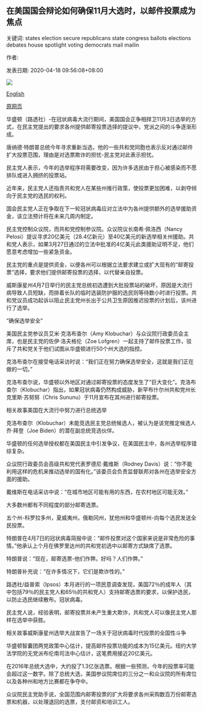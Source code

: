 ## 在美国国会辩论如何确保11月大选时，以邮件投票成为焦点

关键词: states election secure republicans state congress ballots elections debates house spotlight voting democrats mail mailin

作者: 

发表日期: 2020-04-18 09:56:08+08:00

![](https://www.straitstimes.com/sites/default/files/styles/x_large/public/articles/2020/04/18/nz_votebymail_180450.jpg?itok=xEXCOE2V)

[English](Voting%20by%20mail%20in%20the%20spotlight%20as%20US%20Congress%20debates%20how%20to%20secure%20November%20elections.md)

[原网页](https://www.straitstimes.com/world/united-states/voting-by-mail-in-the-spotlight-as-us-congress-debates-how-to-secure-november)

华盛顿（路透社）-在冠状病毒大流行期间，美国国会正争相捍卫11月3日选举的方式，在民主党提出的要求各州提供邮寄投票选择的提议中，党派之间的斗争逐渐形成。

唐纳德·特朗普总统今年寻求重新当选，他的一些共和党同胞也表示反对通过邮件扩大投票范围，理由是对选票欺诈的担忧-民主党对此表示担忧。

民主党人表示，今年的选举程序将需要改变，因为许多选民由于担心被感染而不愿排队或进入拥挤的投票站。

近年来，民主党人还指责共和党人在某些州推行政策，使投票更加困难，以剥夺倾向于民主党的选民的权利。

国会民主党人正在争取在下一轮冠状病毒应对立法中为各州提供额外的选举援助资金，该立法预计将在未来几周内制定。

民主党控制众议院，而共和党控制参议院。众议院议长南希·佩洛西（Nancy Pelosi）提议寻求20亿美元（28.4亿新元）至40亿美元的新选举相关州援助。共和党人表示，如果3月27日通过的立法中批准的4亿美元此类援助证明不足，他们愿意考虑增加一些紧急资金。

民主党的重点是提供资金，以便各州可以根据立法要求建立或扩大现有的“邮寄投票”选择，要求他们提供邮寄投票的选择，以代替亲自投票。

威斯康星州4月7日举行的民主党总统初选遭到大批投票站的破坏，原因是大流行病导致人员短缺，而排着长队的临时选装防护服的选民则等待数小时进行投票。共和党议员成功起诉以阻止民主党州长出于公共卫生原因推迟投票的计划后，该州进行了选举。

“确保选举安全”

美国民主党参议员艾米·克洛布查尔（Amy Klobuchar）与众议院行政委员会主席，也是民主党的佐伊·洛夫格伦（Zoe Lofgren）一起主持了邮件投票工作，驳斥了共和党关于他们试图从华盛顿进行50个州大选的指控。

克洛布查尔在接受电话采访时说：“我们正在努力确保选举安全，这就是我们正在做的一切。”

克洛布查尔说，华盛顿以外地区对通过邮寄投票的态度发生了“巨大变化”。克洛布查尔（Klobuchar）指出，如果冠状病毒仍然构成威胁，新罕布什尔州共和党州长克里斯·苏努努（Chris Sununu）于11月宣布在其州进行邮寄投票。

相关故事美国在大流行中努力进行总统选举

克洛布查尔（Klobuchar）未能竞选民主党总统候选人，被认为是该党推定候选人乔·拜登（Joe Biden）的潜在副总统竞选伙伴。

华盛顿的任何选举授权都在美国民主中引发争议，在美国民主中，各州选举程序错综复杂。

众议院行政委员会高级共和党代表罗德尼·戴维斯（Rodney Davis）说：“你不能利用这样的危机来推动选举的国有化。”该委员会负责监督联邦对各州在选举安全方面的援助。

戴维斯在电话采访中说：“在城市地区可能有用的东西，在农村地区可能无效。”

大多数州都有不同程度的部分邮寄选票。

五个州-科罗拉多州，夏威夷州，俄勒冈州，犹他州和华盛顿州-向每个选民发送全民投票。

特朗普在4月7日的冠状病毒简报中说：“邮件投票对这个国家来说是非常危险的事情。”他承认上个月在佛罗里达州的共和党初选中以邮寄方式缺席了选票。

特朗普说：“现在，邮寄选票-他们作弊。好吗？人们作弊。”

特朗普补充说：“在许多情况下，它们是欺诈性的。”

路透社/益普索（Ipsos）本月进行的一项民意调查发现，美国72％的成年人（其中包括79％的民主党人和65％的共和党人）支持邮寄选票的要求，以保护选民，以防止选民继续散布。冠状病毒。

民主党人说，经验表明，邮寄投票并未产生重大欺诈，共和党人可以像民主党人那样在选举中获胜。

相关故事威斯康星州选举大战宣告了一场关于冠状病毒时代投票的全国性斗争

华盛顿智囊团两党政策中心估计，提高邮件投票功能的成本为15亿美元。纽约大学法学院的无党派布伦南司法中心估计，这笔费用接近20亿美元。

在2016年总统大选中，大约投了1.3亿张选票。根据一些预测，今年的投票率可能会超过这一数字。除了总统大选，美国参议院席位的三分之一和众议院的所有席位以及各种州和地方比赛都在争夺中。

众议院民主党助手说，全国范围内邮寄投票的扩大将要求各州采购数百万份邮寄选票和机器，以处理退回的选票，支付邮资和培训工人。